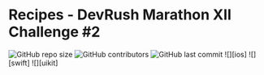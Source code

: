 # Recipes - DevRush Marathon XII Challenge #2

![GitHub repo size](https://img.shields.io/github/repo-size/VladimirFibe/Recipes)  ![GitHub contributors](https://img.shields.io/github/contributors/VladimirFibe/Recipes)   ![GitHub last commit](https://img.shields.io/github/last-commit/VladimirFibe/Recipes) ![][ios] ![][swift] ![][uikit]
